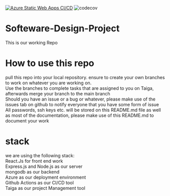 [![Azure Static Web Apps CI/CD](https://github.com/ItsJustSbu/Short-Course-System/actions/workflows/azure-static-web-apps-orange-pond-03a327710.yml/badge.svg)](https://github.com/ItsJustSbu/Short-Course-System/actions/workflows/azure-static-web-apps-orange-pond-03a327710.yml)
![codecov](https://img.shields.io/badge/coverage-20%25-red)

# Softeware-Design-Project
This is our working Repo<br>

# How to use this repo
pull this repo into your local repository. ensure to create your own branches to work on whatever you are working on.<br>
Use the branches to complete tasks that are assigned to you on Taiga, afterwards merge your branch to the main branch<br> 
Should you have an issue or a bug or whatever, please make use of the issues tab on github to notify everyone that you have some form of issue<br>
All passwords, ssh keys etc. will be stored on this README.md file as well as most of the documentation, please make use of this README.md to document your work <br>

# stack
we are using the following stack: <br>
React.Js for front end work <br>
Express.js and Node.js as our server<br>
mongodb as our backend<br>
Azure as our deployment environment<br>
Github Actions as our CI/CD tool<br>
Taiga as our project Management tool<br>





